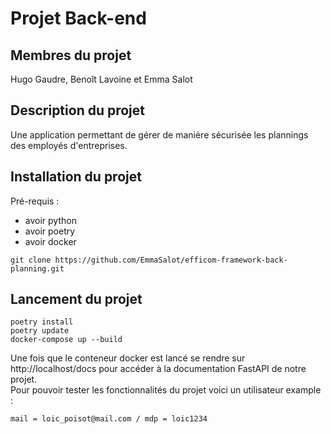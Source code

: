# Projet Back-end
## Membres du projet
Hugo Gaudre, Benoît Lavoine et Emma Salot
## Description du projet
Une application permettant de gérer de manière sécurisée les plannings des employés d'entreprises.
## Installation du projet
Pré-requis :
- avoir python
- avoir poetry
- avoir docker
```
git clone https://github.com/EmmaSalot/efficom-framework-back-planning.git
```
## Lancement du projet
```
poetry install
poetry update
docker-compose up --build
```
Une fois que le conteneur docker est lancé se rendre sur http://localhost/docs pour accéder à la documentation FastAPI de notre projet.  
Pour pouvoir tester les fonctionnalités du projet voici un utilisateur example : 
```
mail = loic_poisot@mail.com / mdp = loic1234
```
